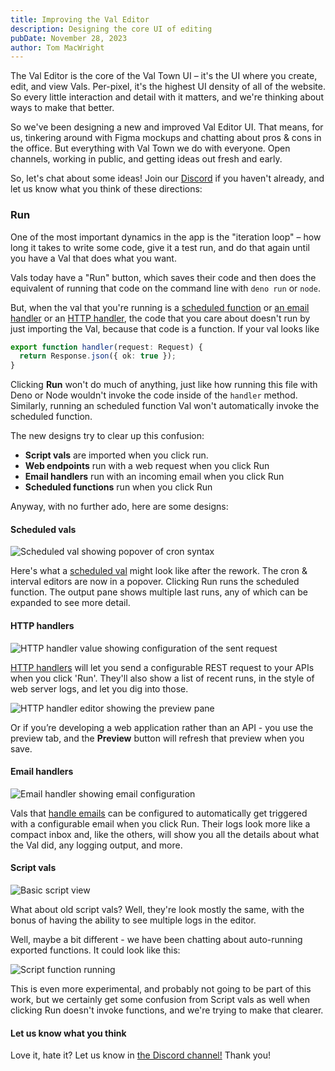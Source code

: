 ```yaml
---
title: Improving the Val Editor
description: Designing the core UI of editing
pubDate: November 28, 2023
author: Tom MacWright
---
```


The Val Editor is the core of the Val Town UI – it's the UI
where you create, edit, and view Vals. Per-pixel, it's the highest
UI density of all of the website. So every little interaction
and detail with it matters, and we're thinking about ways to make
that better.

So we've been designing a new and improved Val Editor UI. That
means, for us, tinkering around with Figma mockups and chatting
about pros & cons in the office. But everything with Val Town we do
with everyone. Open channels, working in public, and getting
ideas out fresh and early.

So, let's chat about some ideas! Join
our [Discord](https://discord.gg/dHv45uN5RY) if you
haven't already, and let us know what you think of these directions:

### Run

One of the most important dynamics in the app is the "iteration loop" –
how long it takes to write some code, give it a test run,
and do that again until you have a Val that does what you want.

Vals today have a "Run" button, which saves their code and then
does the equivalent of running that code on the command line with
`deno run` or `node`.

But, when the val that you're running is a [scheduled function](https://docs.val.town/types/scheduled/)
or [an email handler](https://docs.val.town/types/email/) or an
[HTTP handler](https://docs.val.town/types/http/), the code
that you care about doesn't run by just importing the Val, because
that code is a function. If your val looks like

```ts
export function handler(request: Request) {
  return Response.json({ ok: true });
}
```

Clicking **Run** won't do much of anything, just like how running
this file with Deno or Node wouldn't invoke the code inside of the
`handler` method. Similarly, running an scheduled function Val won't
automatically invoke the scheduled function.

The new designs try to clear up this confusion:

- **Script vals** are imported when you click run.
- **Web endpoints** run with a web request when you click Run
- **Email handlers** run with an incoming email when you click Run
- **Scheduled functions** run when you click Run

Anyway, with no further ado, here are some designs:

#### Scheduled vals

![Scheduled val showing popover of cron syntax](./editor-redesign/scheduled-with-popover.png)

Here's what a [scheduled val](https://docs.val.town/types/scheduled/)
might look like after the rework.
The cron & interval editors are now in a popover. Clicking Run runs
the scheduled function. The output pane shows multiple last runs, any
of which can be expanded to see more detail.

#### HTTP handlers

![HTTP handler value showing configuration of the sent request](./editor-redesign/web.png)

[HTTP handlers](https://docs.val.town/types/http/) will
let you send a configurable REST request to your APIs
when you click 'Run'. They'll also show a list of recent runs, in the
style of web server logs, and let you dig into those.

![HTTP handler editor showing the preview pane](./editor-redesign/web-preview.png)

Or if you’re developing a web application rather than an API - you
use the preview tab, and the **Preview** button will
refresh that preview when you save.

#### Email handlers

![Email handler showing email configuration](./editor-redesign/email.png)

Vals that [handle emails](https://docs.val.town/types/email/)
can be configured to automatically get
triggered with a configurable email when you click Run. Their
logs look more like a compact inbox and, like the others, will
show you all the details about what the Val did, any logging output,
and more.

#### Script vals

![Basic script view](./editor-redesign/script-basic.png)

What about old script vals? Well, they're look mostly the same,
with the bonus of having the ability to see multiple logs in
the editor.

Well, maybe a bit different - we have been chatting about auto-running
exported functions. It could look like this:

![Script function running](./editor-redesign/script-fn-run.png)

This is even more experimental, and probably not going to be part of
this work, but we certainly get some confusion from Script
vals as well when clicking Run doesn't invoke functions, and we're
trying to make that clearer.

#### Let us know what you think

Love it, hate it? Let us know in [the Discord channel!](https://discord.gg/dHv45uN5RY) Thank you!
